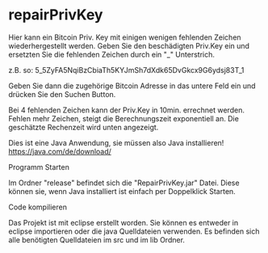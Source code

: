 # repairPrivKey
Hier kann ein Bitcoin Priv. Key mit einigen wenigen fehlenden Zeichen wiederhergestellt werden.
Geben Sie den beschädigten Priv.Key ein und ersetzten Sie die fehlenden Zeichen durch ein "_" Unterstrich.

z.B. so:              5_5ZyFA5NqiBzCbiaTh5KYJmSh7dXdk65DvGkcx9G6ydsj83T_1

Geben Sie dann die zugehörige Bitcoin Adresse in das untere Feld ein und drücken Sie den Suchen Button.

Bei 4 fehlenden Zeichen kann der Priv.Key in 10min. errechnet werden. Fehlen mehr Zeichen, steigt die Berechnungszeit exponentiell an. 
Die geschätzte Rechenzeit wird unten angezeigt.






Dies ist eine Java Anwendung, sie müssen also Java installieren!
https://java.com/de/download/


Programm Starten

Im Ordner "release" befindet sich die "RepairPrivKey.jar" Datei.
Diese können sie, wenn Java installiert ist einfach per Doppelklick Starten.


Code kompilieren

Das Projekt ist mit eclipse erstellt worden.
Sie können es entweder in eclipse importieren oder die java Quelldateien verwenden.
Es befinden sich alle benötigten Quelldateien im src und im lib Ordner.

